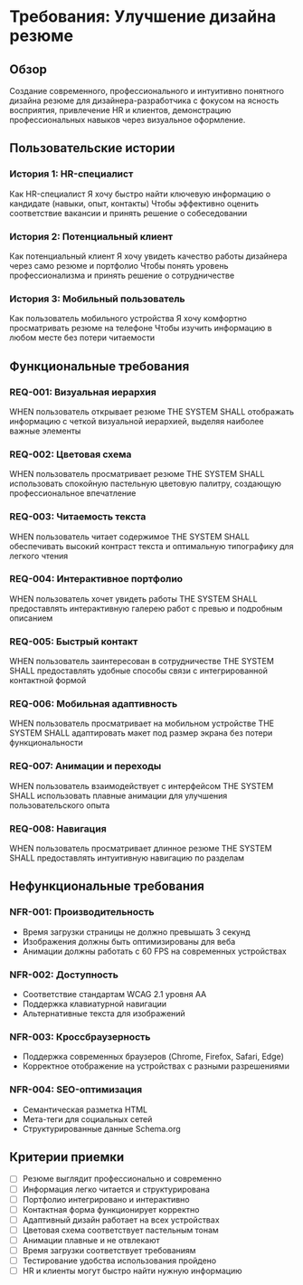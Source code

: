 # Требования: Улучшение дизайна резюме

## Обзор
Создание современного, профессионального и интуитивно понятного дизайна резюме для дизайнера-разработчика с фокусом на ясность восприятия, привлечение HR и клиентов, демонстрацию профессиональных навыков через визуальное оформление.

## Пользовательские истории

### История 1: HR-специалист
Как HR-специалист
Я хочу быстро найти ключевую информацию о кандидате (навыки, опыт, контакты)
Чтобы эффективно оценить соответствие вакансии и принять решение о собеседовании

### История 2: Потенциальный клиент
Как потенциальный клиент
Я хочу увидеть качество работы дизайнера через само резюме и портфолио
Чтобы понять уровень профессионализма и принять решение о сотрудничестве

### История 3: Мобильный пользователь
Как пользователь мобильного устройства
Я хочу комфортно просматривать резюме на телефоне
Чтобы изучить информацию в любом месте без потери читаемости

## Функциональные требования

### REQ-001: Визуальная иерархия
WHEN пользователь открывает резюме
THE SYSTEM SHALL отображать информацию с четкой визуальной иерархией, выделяя наиболее важные элементы

### REQ-002: Цветовая схема
WHEN пользователь просматривает резюме
THE SYSTEM SHALL использовать спокойную пастельную цветовую палитру, создающую профессиональное впечатление

### REQ-003: Читаемость текста
WHEN пользователь читает содержимое
THE SYSTEM SHALL обеспечивать высокий контраст текста и оптимальную типографику для легкого чтения

### REQ-004: Интерактивное портфолио
WHEN пользователь хочет увидеть работы
THE SYSTEM SHALL предоставлять интерактивную галерею работ с превью и подробным описанием

### REQ-005: Быстрый контакт
WHEN пользователь заинтересован в сотрудничестве
THE SYSTEM SHALL предоставлять удобные способы связи с интегрированной контактной формой

### REQ-006: Мобильная адаптивность
WHEN пользователь просматривает на мобильном устройстве
THE SYSTEM SHALL адаптировать макет под размер экрана без потери функциональности

### REQ-007: Анимации и переходы
WHEN пользователь взаимодействует с интерфейсом
THE SYSTEM SHALL использовать плавные анимации для улучшения пользовательского опыта

### REQ-008: Навигация
WHEN пользователь просматривает длинное резюме
THE SYSTEM SHALL предоставлять интуитивную навигацию по разделам

## Нефункциональные требования

### NFR-001: Производительность
- Время загрузки страницы не должно превышать 3 секунд
- Изображения должны быть оптимизированы для веба
- Анимации должны работать с 60 FPS на современных устройствах

### NFR-002: Доступность
- Соответствие стандартам WCAG 2.1 уровня AA
- Поддержка клавиатурной навигации
- Альтернативные текста для изображений

### NFR-003: Кроссбраузерность
- Поддержка современных браузеров (Chrome, Firefox, Safari, Edge)
- Корректное отображение на устройствах с разными разрешениями

### NFR-004: SEO-оптимизация
- Семантическая разметка HTML
- Мета-теги для социальных сетей
- Структурированные данные Schema.org

## Критерии приемки

- [ ] Резюме выглядит профессионально и современно
- [ ] Информация легко читается и структурирована
- [ ] Портфолио интегрировано и интерактивно
- [ ] Контактная форма функционирует корректно
- [ ] Адаптивный дизайн работает на всех устройствах
- [ ] Цветовая схема соответствует пастельным тонам
- [ ] Анимации плавные и не отвлекают
- [ ] Время загрузки соответствует требованиям
- [ ] Тестирование удобства использования пройдено
- [ ] HR и клиенты могут быстро найти нужную информацию
